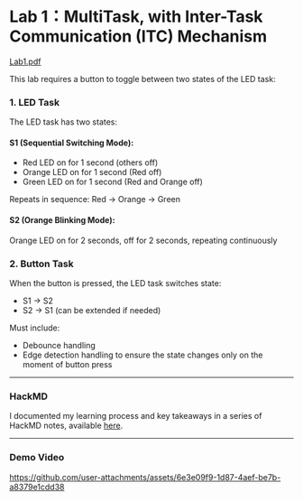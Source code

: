 # Lab 1：MultiTask, with Inter-Task Communication (ITC) Mechanism
[Lab1.pdf](https://github.com/user-attachments/files/21773873/Lab1.pdf)

This lab requires a button to toggle between two states of the LED task:
### 1. LED Task
The LED task has two states:
#### S1 (Sequential Switching Mode):
  - Red LED on for 1 second (others off)
  - Orange LED on for 1 second (Red off)
  - Green LED on for 1 second (Red and Orange off)

  Repeats in sequence: Red → Orange → Green

#### S2 (Orange Blinking Mode):
  Orange LED on for 2 seconds, off for 2 seconds, repeating continuously

### 2. Button Task
When the button is pressed, the LED task switches state: 
- S1 → S2
- S2 → S1 (can be extended if needed)

Must include:
- Debounce handling
- Edge detection handling to ensure the state changes only on the moment of button press
---
### HackMD 
I documented my learning process and key takeaways in a series of HackMD notes, available [here](https://hackmd.io/@GDIF3DlmRBa7hCk6nQfzkQ/B1NHxwoueg).

---
### Demo Video
https://github.com/user-attachments/assets/6e3e09f9-1d87-4aef-be7b-a8379e1cdd38

